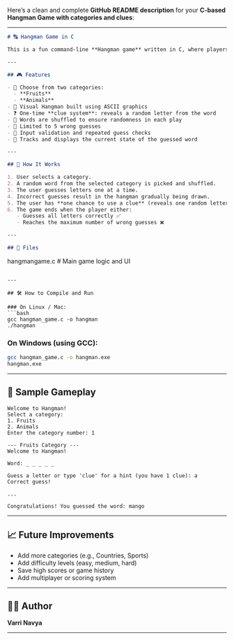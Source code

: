 Here’s a clean and complete **GitHub README description** for your **C-based Hangman Game with categories and clues**:

---

```markdown
# 🔠 Hangman Game in C

This is a fun command-line **Hangman game** written in C, where players can choose from two categories: **Fruits** and **Animals**. It includes a **limited number of attempts**, a **visual Hangman**, and even a **clue system** to help the player guess the word!

---

## 🎮 Features

- 🧠 Choose from two categories:
  - **Fruits**
  - **Animals**
- 🧱 Visual Hangman built using ASCII graphics
- ❓ One-time **clue system**: reveals a random letter from the word
- 🔁 Words are shuffled to ensure randomness in each play
- 🚫 Limited to 5 wrong guesses
- 🔄 Input validation and repeated guess checks
- 👀 Tracks and displays the current state of the guessed word

---

## 🧱 How It Works

1. User selects a category.
2. A random word from the selected category is picked and shuffled.
3. The user guesses letters one at a time.
4. Incorrect guesses result in the hangman gradually being drawn.
5. The user has **one chance to use a clue** (reveals one random letter).
6. The game ends when the player either:
   - Guesses all letters correctly ✅
   - Reaches the maximum number of wrong guesses ❌

---

## 🧾 Files

```

hangmangame.c        # Main game logic and UI

````

---

## 🛠️ How to Compile and Run

### On Linux / Mac:
```bash
gcc hangman_game.c -o hangman
./hangman
````

### On Windows (using GCC):

```bash
gcc hangman_game.c -o hangman.exe
hangman.exe
```

---

## 📌 Sample Gameplay

```
Welcome to Hangman!
Select a category:
1. Fruits
2. Animals
Enter the category number: 1

--- Fruits Category ---
Welcome to Hangman!

Word: _ _ _ _ _

Guess a letter or type 'clue' for a hint (you have 1 clue): a
Correct guess!

...

Congratulations! You guessed the word: mango
```

---

## 📈 Future Improvements

* Add more categories (e.g., Countries, Sports)
* Add difficulty levels (easy, medium, hard)
* Save high scores or game history
* Add multiplayer or scoring system

---

## 👨‍💻 Author

**Varri Navya**

---
